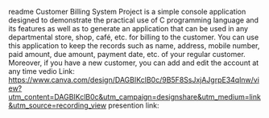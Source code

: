 readme 
Customer Billing System Project is a simple console application designed to demonstrate the
practical use of C programming language and its features as well as to generate an application
that can be used in any departmental store, shop, café, etc. for billing to the customer.
You can use this application to keep the records such as name, address, mobile number, paid
amount, due amount, payment date, etc. of your regular customer. Moreover, if you have a
new customer, you can add and edit the account at any time
vedio Link:
https://www.canva.com/design/DAGBIKclB0c/9B5F8SsJxjAJgrpE34qlnw/view?utm_content=DAGBIKclB0c&utm_campaign=designshare&utm_medium=link&utm_source=recording_view
presention link:
 
